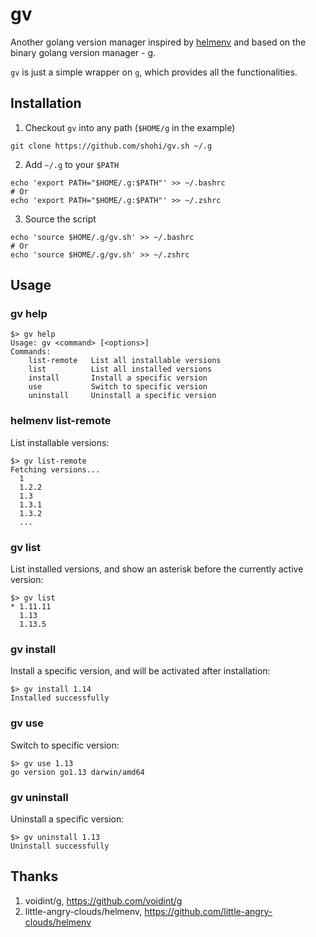 # gv
Another golang version manager inspired by [helmenv](https://github.com/little-angry-clouds/helmenv) and based on the binary golang version manager - [g](https://github.com/voidint/g).

`gv` is just a simple wrapper on `g`, which provides all the functionalities.

## Installation

1. Checkout `gv` into any path (`$HOME/g` in the example)

```
git clone https://github.com/shohi/gv.sh ~/.g
```

2. Add `~/.g` to your `$PATH`

```
echo 'export PATH="$HOME/.g:$PATH"' >> ~/.bashrc
# Or
echo 'export PATH="$HOME/.g:$PATH"' >> ~/.zshrc
```

3. Source the script

```
echo 'source $HOME/.g/gv.sh' >> ~/.bashrc
# Or
echo 'source $HOME/.g/gv.sh' >> ~/.zshrc
```

## Usage

### gv help

```
$> gv help
Usage: gv <command> [<options>]
Commands:
    list-remote   List all installable versions
    list          List all installed versions
    install       Install a specific version
    use           Switch to specific version
    uninstall     Uninstall a specific version
```

### helmenv list-remote

List installable versions:

```
$> gv list-remote
Fetching versions...
  1
  1.2.2
  1.3
  1.3.1
  1.3.2
  ...
```

### gv list
List installed versions, and show an asterisk before the currently active version:

```
$> gv list
* 1.11.11
  1.13
  1.13.5
```

### gv install
Install a specific version, and will be activated after installation:

```
$> gv install 1.14
Installed successfully
```

### gv use
Switch to specific version:

```
$> gv use 1.13
go version go1.13 darwin/amd64
```

### gv uninstall
Uninstall a specific version:

```
$> gv uninstall 1.13
Uninstall successfully
```

## Thanks
1. voidint/g, <https://github.com/voidint/g>
2. little-angry-clouds/helmenv, https://github.com/little-angry-clouds/helmenv
